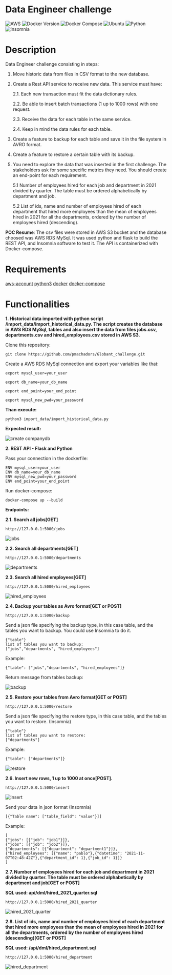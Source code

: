 <!-- <h1 align="center"> Globant Data Engineer challenge </h1> -->
# Data Engineer challenge

![AWS](https://img.shields.io/badge/account-AWS-green)
![Docker Version](https://img.shields.io/badge/docker-v20.10.21-blue)
![Docker Compose](https://img.shields.io/badge/docker--compose-v1.29.2-blue)
![Ubuntu](https://img.shields.io/badge/ubuntu-v22.04-blue)
![Python](https://img.shields.io/badge/python-v3.10-blue)
![Insomnia](https://img.shields.io/badge/insomnia-v2022.7.0-blue)

# Description
Data Engineer challenge consisting in steps:

1. Move historic data from files in CSV format to the new database.
2. Create a Rest API service to receive new data. This service must have:

    2.1. Each new transaction must fit the data dictionary rules.
    
    2.2. Be able to insert batch transactions (1 up to 1000 rows) with one request.
    
    2.3. Receive the data for each table in the same service.
    
    2.4. Keep in mind the data rules for each table.
3. Create a feature to backup for each table and save it in the file system in AVRO format.
4. Create a feature to restore a certain table with its backup.

5. You need to explore the data that was inserted in the first challenge. The stakeholders ask for
some specific metrics they need. You should create an end-point for each requirement.

    5.1 Number of employees hired for each job and department in 2021 divided by quarter. The
    table must be ordered alphabetically by department and job.
    
    5.2 List of ids, name and number of employees hired of each department that hired more
employees than the mean of employees hired in 2021 for all the departments, ordered
by the number of employees hired (descending).


**POC Resume**: The csv files were stored in AWS S3 bucket and the database choosed was AWS RDS MySql. It was used python and flask to build the REST API, and Insomnia software to test it. The API is containerized with Docker-compose.

# Requirements
[aws-account](https://aws.amazon.com/pt/console/) [python3](https://www.python.org/downloads/) [docker](https://docs.docker.com/engine/install/ubuntu/) [docker-compose](https://docs.docker.com/compose/install/)


# Functionalities
**1. Historical data imported with python script /import_data/import_historical_data.py. The script creates the database in AWS RDS MySql, tables and also insert the data from files jobs.csv, departments.csv and hired_employees.csv stored in AWS S3.**

 
 Clone this repository:
     
     
    git clone https://github.com/pmachadors/Globant_challenge.git
     
     
 Create a AWS RDS MySql connection and export your variables like that:

    export mysql_user=your_user

    export db_name=your_db_name

    export end_point=your_end_point

    export mysql_new_pwd=your_password
        
    
**Than execute:**
        
    python3 import_data/import_historical_data.py


**Expected result:**

   ![create companydb](https://user-images.githubusercontent.com/113646668/209831732-c345b5ac-2ef3-4beb-8fe4-deedd26133de.png)

  
  
**2. REST API - Flask and Python**
 
   
  Pass your connection in the dockerfile:
   
    ENV mysql_user=your_user
    ENV db_name=your_db_name
    ENV mysql_new_pwd=your_password
    ENV end_point=your_end_point

   Run docker-compose:

     
    docker-compose up --build
     
   **Endpoints:**

   **2.1. Search all jobs[GET]**
   
    http://127.0.0.1:5000/jobs
   

   ![jobs](https://user-images.githubusercontent.com/113646668/209836147-c85eb023-c6c4-4785-88de-20e935fdbfe7.png)
   


   **2.2. Search all departments[GET]**
   
    http://127.0.0.1:5000/departments
   

   ![departments](https://user-images.githubusercontent.com/113646668/209836198-201782a4-e7ed-402b-b91a-1603e53973b6.png)



   **2.3. Search all hired employees[GET]**
   
    http://127.0.0.1:5000/hired_employees
   
   ![hired_employees](https://user-images.githubusercontent.com/113646668/209836256-f8767cdc-fc24-4ada-934e-d6f81f216543.png)



   **2.4. Backup your tables as Avro format[GET or POST]**
   
    http://127.0.0.1:5000/backup
   

   
   Send a json file specifying the backup type, in this case table, and the tables you want to backup. You could use Insomnia to do it.

    {"table"}
    list of tables you want to backup:
    ["jobs","departments", "hired_employees"]

   Example:
   
    
    {"table": ["jobs","departments", "hired_employees"]}
    

   Return message from tables backup:

   ![backup](https://user-images.githubusercontent.com/113646668/209832802-227db482-b9c4-4fba-9c79-5eb8765ec407.png)



   **2.5. Restore your tables from Avro format[GET or POST]**
   
    http://127.0.0.1:5000/restore
   

        
   Send a json file specifying the restore type, in this case table, and the tables you want to restore.
   (Insomnia)

    {"table"}
    list of tables you want to restore:
    ["departments"]

   Example:
   
   
    {"table": ["departments"]}
   
       
   ![restore](https://user-images.githubusercontent.com/113646668/209833454-6cf24180-5eb6-4721-9fb6-a90f8b49e016.png)



   **2.6. Insert new rows, 1 up to 1000 at once[POST].**
  

  
    http://127.0.0.1:5000/insert
  
   ![insert](https://user-images.githubusercontent.com/113646668/209837343-8e177ee9-f890-4f95-94f2-c567e7d186d6.png)


   Send your data in json format (Insomnia)

    [{"Table name": ["table_field": "value"}]]
    
   Example:

    [
    {"jobs": [{"job": "job1"}]},
    {"jobs": [{"job": "job2"}]},
    {"departments": [{"department": "department1"}]},
    {"hired_employees": [{"name": "pablo"},{"datetime": "2021-11-07T02:48:42Z"},{"department_id": 1},{"job_id": 1}]}
    ]

   **2.7. Number of employees hired for each job and department in 2021 divided by quarter. The table must be ordered alphabetically by department and job[GET or POST]**
   
   **SQL used: api/dml/hired_2021_quarter.sql**
   
    http://127.0.0.1:5000/hired_2021_quarter
   
   ![hired_2021_quarter](https://user-images.githubusercontent.com/113646668/209837383-ce2e3917-a6c3-4d97-86f9-0f7b898f723b.png)



   **2.8. List of ids, name and number of employees hired of each department that hired more employees than the mean of employees hired in 2021 for all the departments, ordered by the number of employees hired (descending)[GET or POST]**
   
   **SQL used: /api/dml/hired_department.sql**
       
    http://127.0.0.1:5000/hired_department
       

   ![hired_department](https://user-images.githubusercontent.com/113646668/209837407-e05c1330-2137-43bf-84e3-c5c69aa9cca0.png)

 
  
  
